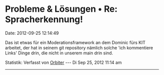 Probleme & Lösungen • Re: Spracherkennung!
==========================================

Date: 2012-09-25 12:14:49

Das ist etwas für ein Moderationsframework an dem Dominic fürs KIT
arbeitet, der hat in seinem git repository nämlich solche \'ich
kommentiere Links\' Dinge drin, die nicht in unserem main drin sind.

Statistik: Verfasst von
[Orbiter](http://forum.yacy-websuche.de/memberlist.php?mode=viewprofile&u=2)
--- Di Sep 25, 2012 11:14 am

------------------------------------------------------------------------
